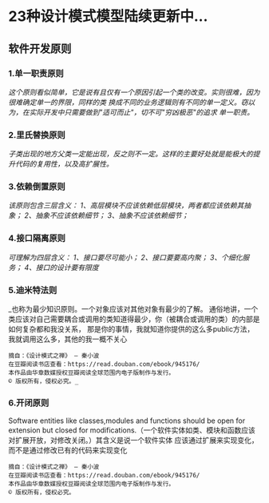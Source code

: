 # 23种设计模式模型陆续更新中...

## **软件开发原则**

### 1.单一职责原则
_这个原则看似简单，它是说有且仅有一个原因引起一个类的改变。实则很难，因为很难确定单一的界限，同样的类
换成不同的业务逻辑则有不同的单一定义。窃以为，在实际开发中只需要做到"适可而止"，切不可"穷凶极恶"的追求
单一职责。_
### 2.里氏替换原则
_子类出现的地方父类一定能出现，反之则不一定。这样的主要好处就是能极大的提升代码的复用性，以及高扩展性。_
### 3.依赖倒置原则
_该原则包含三层含义：
1、高层模块不应该依赖低层模块，两者都应该依赖其抽象；
2、抽象不应该依赖细节；
3、抽象不应该依赖细节；_
### 4.接口隔离原则
_可理解为四层含义：
1、接口要尽可能小；
2、接口要要高内聚；
3、个细化服务；
4、接口的设计要有限度_
### 5.迪米特法则
_也称为最少知识原则。一个对象应该对其他对象有最少的了解。
通俗地讲，一个类应该对自己需要耦合或调用的类知道得最少，你（被耦合或调用的类）的内部是如何复杂都和我没关系，
那是你的事情，我就知道你提供的这么多public方法，我就调用这么多，其他的我一概不关心
     
    摘自：《设计模式之禅》 — 秦小波
    在豆瓣阅读书店查看：https://read.douban.com/ebook/945176/
    本作品由华章数媒授权豆瓣阅读全球范围内电子版制作与发行。
    © 版权所有，侵权必究。_
    
### 6.开闭原则
Software entities like classes,modules and functions should be open for extension but closed 
for modifications.（一个软件实体如类、模块和函数应该对扩展开放，对修改关闭。）其含义是说一个软件实体
应该通过扩展来实现变化，而不是通过修改已有的代码来实现变化

    摘自：《设计模式之禅》 — 秦小波
    在豆瓣阅读书店查看：https://read.douban.com/ebook/945176/
    本作品由华章数媒授权豆瓣阅读全球范围内电子版制作与发行。
    © 版权所有，侵权必究。